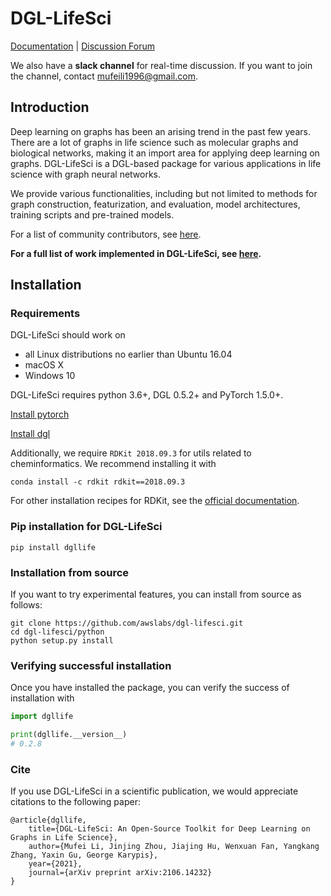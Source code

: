 # DGL-LifeSci

[Documentation](https://lifesci.dgl.ai/index.html) | [Discussion Forum](https://discuss.dgl.ai)

We also have a **slack channel** for real-time discussion. If you want to join the channel, contact mufeili1996@gmail.com.

## Introduction

Deep learning on graphs has been an arising trend in the past few years. There are a lot of graphs in 
life science such as molecular graphs and biological networks, making it an import area for applying 
deep learning on graphs. DGL-LifeSci is a DGL-based package for various applications in life science 
with graph neural networks. 

We provide various functionalities, including but not limited to methods for graph construction, 
featurization, and evaluation, model architectures, training scripts and pre-trained models.

For a list of community contributors, see [here](CONTRIBUTORS.md).

**For a full list of work implemented in DGL-LifeSci, see [here](examples/README.md).**

## Installation

### Requirements

DGL-LifeSci should work on

* all Linux distributions no earlier than Ubuntu 16.04
* macOS X
* Windows 10

DGL-LifeSci requires python 3.6+, DGL 0.5.2+ and PyTorch 1.5.0+.

[Install pytorch](https://pytorch.org/get-started/locally/)

[Install dgl](https://www.dgl.ai/pages/start.html)


Additionally, we require `RDKit 2018.09.3` for utils related to cheminformatics. We recommend installing it with

```
conda install -c rdkit rdkit==2018.09.3
```
 
For other installation recipes for RDKit, see the [official documentation](https://www.rdkit.org/docs/Install.html).

### Pip installation for DGL-LifeSci

```
pip install dgllife
```

### Installation from source

If you want to try experimental features, you can install from source as follows:

```
git clone https://github.com/awslabs/dgl-lifesci.git
cd dgl-lifesci/python
python setup.py install
```

### Verifying successful installation

Once you have installed the package, you can verify the success of installation with 

```python
import dgllife

print(dgllife.__version__)
# 0.2.8
```

### Cite

If you use DGL-LifeSci in a scientific publication, we would appreciate citations to the following paper:

```
@article{dgllife,
    title={DGL-LifeSci: An Open-Source Toolkit for Deep Learning on Graphs in Life Science},
    author={Mufei Li, Jinjing Zhou, Jiajing Hu, Wenxuan Fan, Yangkang Zhang, Yaxin Gu, George Karypis},
    year={2021},
    journal={arXiv preprint arXiv:2106.14232}
}
```

